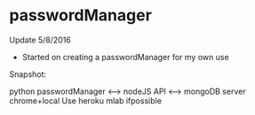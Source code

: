 # passwordManager
Update 5/8/2016
- Started on creating a passwordManager for my own use

Snapshot:

python passwordManager <--> nodeJS API <--> mongoDB server
      chrome+local          Use heroku      mlab ifpossible